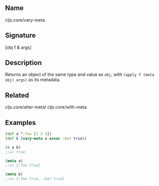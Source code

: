 ## Name
cljs.core/vary-meta

## Signature
[obj f & args]

## Description

Returns an object of the same type and value as `obj`, with
`(apply f (meta obj) args)` as its metadata.

## Related
cljs.core/alter-meta!
cljs.core/with-meta

## Examples

```clj
(def a ^:foo [1 2 3])
(def b (vary-meta a assoc :bar true))

(= a b)
;;=> true

(meta a)
;;=> {:foo true}

(meta b)
;;=> {:foo true, :bar true}
```
